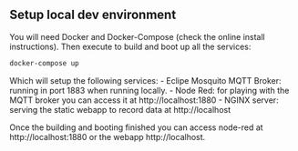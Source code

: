 
## Setup local dev environment

You will need Docker and Docker-Compose (check the online install instructions). Then execute
to build and boot up all the services:

```bash
docker-compose up
```

Which will setup the following services:
    - Eclipe Mosquito MQTT Broker: running in port 1883 when running locally.
    - Node Red: for playing with the MQTT broker you can access it at http://localhost:1880
    - NGINX server: serving the static webapp to record data at http://localhost

Once the building and booting finished you can access node-red at http://localhost:1880
or the webapp http://localhost.
